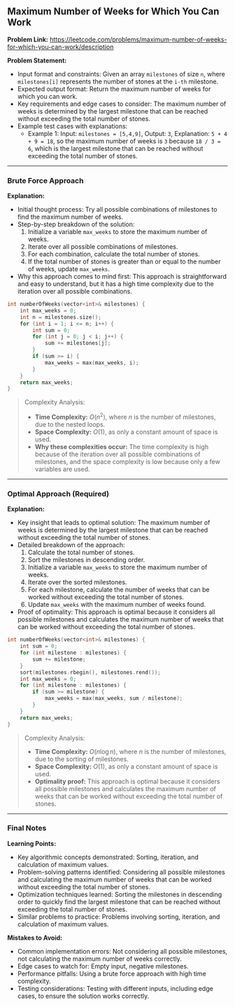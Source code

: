 ## Maximum Number of Weeks for Which You Can Work

**Problem Link:** https://leetcode.com/problems/maximum-number-of-weeks-for-which-you-can-work/description

**Problem Statement:**
- Input format and constraints: Given an array `milestones` of size `n`, where `milestones[i]` represents the number of stones at the `i-th` milestone.
- Expected output format: Return the maximum number of weeks for which you can work.
- Key requirements and edge cases to consider: The maximum number of weeks is determined by the largest milestone that can be reached without exceeding the total number of stones.
- Example test cases with explanations:
  - Example 1: Input: `milestones = [5,4,9]`, Output: `3`, Explanation: `5 + 4 + 9 = 18`, so the maximum number of weeks is `3` because `18 / 3 = 6`, which is the largest milestone that can be reached without exceeding the total number of stones.

---

### Brute Force Approach

**Explanation:**
- Initial thought process: Try all possible combinations of milestones to find the maximum number of weeks.
- Step-by-step breakdown of the solution:
  1. Initialize a variable `max_weeks` to store the maximum number of weeks.
  2. Iterate over all possible combinations of milestones.
  3. For each combination, calculate the total number of stones.
  4. If the total number of stones is greater than or equal to the number of weeks, update `max_weeks`.
- Why this approach comes to mind first: This approach is straightforward and easy to understand, but it has a high time complexity due to the iteration over all possible combinations.

```cpp
int numberOfWeeks(vector<int>& milestones) {
    int max_weeks = 0;
    int n = milestones.size();
    for (int i = 1; i <= n; i++) {
        int sum = 0;
        for (int j = 0; j < i; j++) {
            sum += milestones[j];
        }
        if (sum >= i) {
            max_weeks = max(max_weeks, i);
        }
    }
    return max_weeks;
}
```

> Complexity Analysis:
> - **Time Complexity:** $O(n^2)$, where $n$ is the number of milestones, due to the nested loops.
> - **Space Complexity:** $O(1)$, as only a constant amount of space is used.
> - **Why these complexities occur:** The time complexity is high because of the iteration over all possible combinations of milestones, and the space complexity is low because only a few variables are used.

---

### Optimal Approach (Required)

**Explanation:**
- Key insight that leads to optimal solution: The maximum number of weeks is determined by the largest milestone that can be reached without exceeding the total number of stones.
- Detailed breakdown of the approach:
  1. Calculate the total number of stones.
  2. Sort the milestones in descending order.
  3. Initialize a variable `max_weeks` to store the maximum number of weeks.
  4. Iterate over the sorted milestones.
  5. For each milestone, calculate the number of weeks that can be worked without exceeding the total number of stones.
  6. Update `max_weeks` with the maximum number of weeks found.
- Proof of optimality: This approach is optimal because it considers all possible milestones and calculates the maximum number of weeks that can be worked without exceeding the total number of stones.

```cpp
int numberOfWeeks(vector<int>& milestones) {
    int sum = 0;
    for (int milestone : milestones) {
        sum += milestone;
    }
    sort(milestones.rbegin(), milestones.rend());
    int max_weeks = 0;
    for (int milestone : milestones) {
        if (sum >= milestone) {
            max_weeks = max(max_weeks, sum / milestone);
        }
    }
    return max_weeks;
}
```

> Complexity Analysis:
> - **Time Complexity:** $O(n \log n)$, where $n$ is the number of milestones, due to the sorting of milestones.
> - **Space Complexity:** $O(1)$, as only a constant amount of space is used.
> - **Optimality proof:** This approach is optimal because it considers all possible milestones and calculates the maximum number of weeks that can be worked without exceeding the total number of stones.

---

### Final Notes

**Learning Points:**
- Key algorithmic concepts demonstrated: Sorting, iteration, and calculation of maximum values.
- Problem-solving patterns identified: Considering all possible milestones and calculating the maximum number of weeks that can be worked without exceeding the total number of stones.
- Optimization techniques learned: Sorting the milestones in descending order to quickly find the largest milestone that can be reached without exceeding the total number of stones.
- Similar problems to practice: Problems involving sorting, iteration, and calculation of maximum values.

**Mistakes to Avoid:**
- Common implementation errors: Not considering all possible milestones, not calculating the maximum number of weeks correctly.
- Edge cases to watch for: Empty input, negative milestones.
- Performance pitfalls: Using a brute force approach with high time complexity.
- Testing considerations: Testing with different inputs, including edge cases, to ensure the solution works correctly.